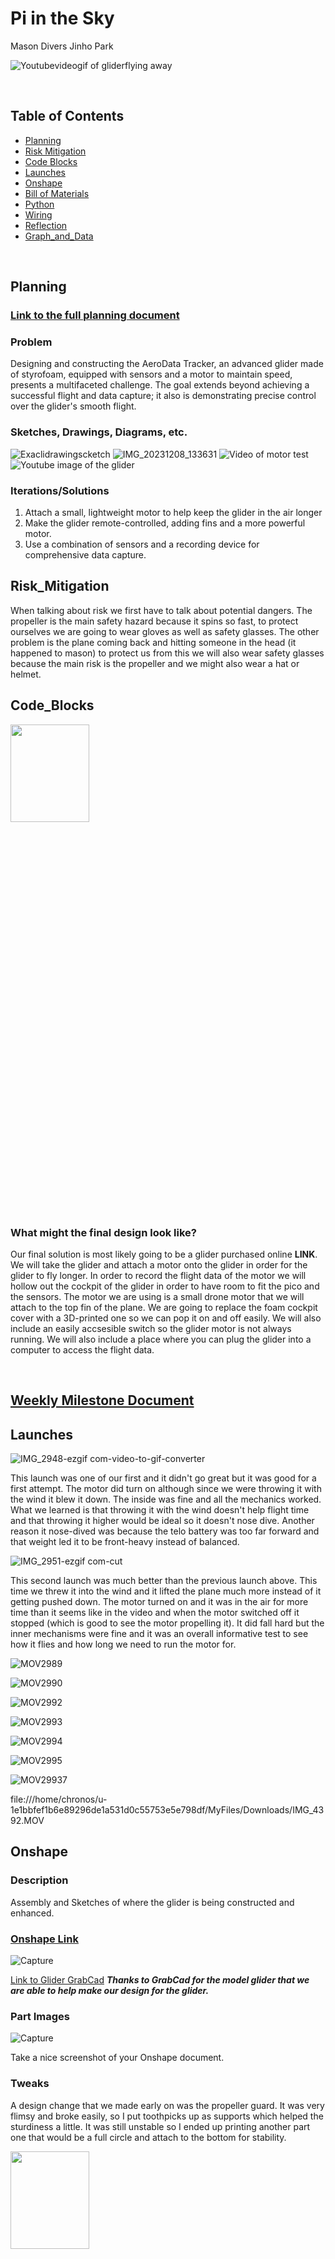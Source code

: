 # Pi in the Sky
Mason Divers Jinho Park

![Youtubevideogif of gliderflying away](https://github.com/MasonD552/Pi-In-the-Sky/blob/main/images/ezgif.com-optimize.gif)

&nbsp;


## Table of Contents
* [Planning](#Planning)
* [Risk Mitigation](#Risk_Mitigation)
* [Code Blocks](#Code_Blocks)
* [Launches](#Launches)
* [Onshape](#Onshape)
* [Bill of Materials](#Bill_Of_Materials)
* [Python](#Python)
* [Wiring](#Wiring)
* [Reflection](#Reflection)
* [Graph_and_Data](#Graph_and_Data)

  
&nbsp;

## Planning

### [Link to the full planning document](https://docs.google.com/document/d/1NXeKnzZdSg2TqsSXZj62jXSP2QAsmZ6uVfKxvh8M7RQ/edit?usp=sharing)


### Problem 
Designing and constructing the AeroData Tracker, an advanced glider made of styrofoam, equipped with sensors and a motor to maintain speed, presents a multifaceted challenge. The goal extends beyond achieving a successful flight and data capture; it also is demonstrating precise control over the glider's smooth flight.

### Sketches, Drawings, Diagrams, etc.
![Exaclidrawingscketch](https://github.com/MasonD552/Pi-In-the-Sky/blob/main/images/Excali%20draw%20project%20sketch%20of%20glider.png)
![IMG_20231208_133631](https://github.com/MasonD552/Pi-In-the-Sky/assets/113122312/7e3a5ef9-3576-4bed-8e3e-be1737a3d171)
![Video of motor test](https://github.com/MasonD552/Pi-In-the-Sky/blob/main/images/ezgif-1-49ec937a0d.gif)
![Youtube image of the glider](https://github.com/MasonD552/Pi-In-the-Sky/blob/main/images/Youtubevideo%20image.png)

### Iterations/Solutions
1. Attach a small, lightweight motor to help keep the glider in the air longer
2. Make the glider remote-controlled, adding fins and a more powerful motor.
3. Use a combination of sensors and a recording device for comprehensive data capture.

## Risk_Mitigation
When talking about risk we first have to talk about potential dangers. The propeller is the main safety hazard because it spins so fast, to protect ourselves we are going to wear gloves as well as safety glasses. The other problem is the plane coming back and hitting someone in the head (it happened to mason) to protect us from this we will also wear safety glasses because the main risk is the propeller and we might also wear a hat or helmet. 

## Code_Blocks

<img src="https://github.com/MasonD552/Pi-In-the-Sky/blob/main/images/WIN_20240125_14_05_09_Pro.jpg"  width="50%" height="20%">


### What might the final design look like?
Our final solution is most likely going to be a glider purchased online **LINK**. We will take the glider and attach a motor onto the glider in order for the glider to fly longer. In order to record the flight data of the motor we will hollow out the cockpit of the glider in order to have room to fit the pico and the sensors. The motor we are using is a small drone motor that we will attach to the top fin of the plane. We are going to replace the foam cockpit cover with a 3D-printed one so we can pop it on and off easily. We will also include an easily accsesible switch so the glider motor is not always running. We will also include a place where you can plug the glider into a computer to access the flight data.

&nbsp;

## [Weekly Milestone Document](https://docs.google.com/document/d/18BsiWJBjAEjfBCMQsnZhUZLcynrcRc9x9TwaMXnt_gY/edit?usp=sharing)

## Launches 

![IMG_2948-ezgif com-video-to-gif-converter](https://github.com/MasonD552/Pi-In-the-Sky/assets/113122312/f8ebccad-ba2f-472b-8973-e9c3bd4d6cf7)

This launch was one of our first and it didn't go great but it was good for a first attempt. The motor did turn on although since we were throwing it with the wind it blew it down. The inside was fine and all the mechanics worked. What we learned is that throwing it with the wind doesn't help flight time and that throwing it higher would be ideal so it doesn't nose dive. Another reason it nose-dived was because the telo battery was too far forward and that weight led it to be front-heavy instead of balanced. 

![IMG_2951-ezgif com-cut](https://github.com/MasonD552/Pi-In-the-Sky/assets/113122312/22587284-9358-4d3c-83fc-9d9515b92a9f)

This second launch was much better than the previous launch above. This time we threw it into the wind and it lifted the plane much more instead of it getting pushed down. The motor turned on and it was in the air for more time than it seems like in the video and when the motor switched off it stopped (which is good to see the motor propelling it). It did fall hard but the inner mechanisms were fine and it was an overall informative test to see how it flies and how long we need to run the motor for. 

![MOV2989](https://github.com/MasonD552/Pi-In-the-Sky/blob/main/videos/IMG_2989-ezgif.com-video-to-gif-converter.gif)

![MOV2990](https://github.com/MasonD552/Pi-In-the-Sky/blob/main/videos/IMG_2990-ezgif.com-video-to-gif-converter.gif)

![MOV2992](https://github.com/MasonD552/Pi-In-the-Sky/blob/main/videos/IMG_2992-ezgif.com-video-to-gif-converter.gif)

![MOV2993](https://github.com/MasonD552/Pi-In-the-Sky/blob/main/videos/IMG_2993-ezgif.com-video-to-gif-converter.gif)

![MOV2994](https://github.com/MasonD552/Pi-In-the-Sky/blob/main/videos/IMG_2994-ezgif.com-video-to-gif-converter.gif)

![MOV2995](https://github.com/MasonD552/Pi-In-the-Sky/blob/main/videos/IMG_2995-ezgif.com-optimize.gif)

![MOV29937](https://github.com/MasonD552/Pi-In-the-Sky/blob/main/videos/IMG_2997-ezgif.com-video-to-gif-converter.gif)

file:///home/chronos/u-1e1bbfef1b6e89296de1a531d0c55753e5e798df/MyFiles/Downloads/IMG_4392.MOV 

## Onshape

### Description

Assembly and Sketches of where the glider is being constructed and enhanced. 

### [Onshape Link](https://cvilleschools.onshape.com/documents/f701dde28e44a5d64f88d513/w/c3d1b7aabe3bebd2015edd37/e/548be30dfa79183bc255445f?renderMode=0&uiState=65736315da53c53d448474a5)

![Capture](https://github.com/MasonD552/Pi-In-the-Sky/assets/113122312/64809be4-3b21-4f54-858c-aa7559ae2269)

[Link to Glider GrabCad](https://grabcad.com/library/multiplex-fox-glider-plane-1)
***Thanks to GrabCad for the model glider that we are able to help make our design for the glider.***
### Part Images

![Capture](https://github.com/MasonD552/Pi-In-the-Sky/assets/113122312/f7c037cf-3e73-4b46-acec-7166ce817961)

Take a nice screenshot of your Onshape document. 

### Tweaks 
A design change that we made early on was the propeller guard. It was very flimsy and broke easily, so I put toothpicks up as supports which helped the sturdiness a little. It was still unstable so I ended up printing another part one that would be a full circle and attach to the bottom for stability.



<img src="https://github.com/MasonD552/Pi-In-the-Sky/assets/113122312/3451002f-1d3e-43cb-82c7-c140e1837556"  width="50%" height="20%"> <img src="https://github.com/MasonD552/Pi-In-the-Sky/assets/113122312/1d8b665f-07a1-4346-b59d-5a14b3e0b1f9"  width="50%" height="20%"> 

## New Model (blue plane)
Picture here
When we originally got the 2 planes we planned for one to be the prototype(pink) and one to be the final(blue). For most of the year, we worked on tweaking and configuring the pink plane to fit all of the components and materials. It worked but the flight was crooked and the frame was janky and not well put together. Despite this I recommend always doing a prototype because all of the challenges I faced when making the pink one led to the blue one being much more efficient and better put together/clean. (talk about the launch). 
If I had one takeaway it would be better time management because if we had finished the pink one sooner the blue one would've been around longer to test flights and data. Although, the pink one did ok in flight a more clean design always helps with efficiency. 

### Reflection

This project was an interesting challenging and fun test of me and Mason's engineering skills. To start out we brainstormed ideas of what could fly, planes, gliders, helicopters, things in nature. We ultimately landed on a glider that resembled a plane; It was extremely helpful to have an idea of what our project was going to look like even before we knew the functions and sensors. Advice for this early stage is to not take it for granted because although it seems like you have loads of time a slow start or a bad foundation can make or break a project. I would say that Mason and I did start off with our idea pretty early but one thing I would say is to focus more on the functionality rather than the idea and we could've focused more on it being lighter than how powerful the motor was; overall the planning stage went well and we went into the project with a goal which was good for our motivation. Next, we focused on building the glider, I worked on Onshape and Mason did the early code. Onshape is an immensely helpful tool and allowed me to make custom parts with 3D printing as well as have an idea of what the project would look like. I recommend starting Onshape soon after if not during planning to have an early concept of what your project will look like and if it's attainable (although not getting carried away with fine details helps to prevent scope creep -extra details or features not necessary that complicate a project). Even though our plane construction was more physical in a design sense with cutting away and adding foam as opposed to creating parts (aside from the fin) it was still good to have a reference on what the plane is supposed to look like in Onshape. After the plane was built we were ready to launch. We didn't have extremely high hopes since it was a windy road leading up to it. We were a little worried about dragging the class outside just for a motor to break or the battery not to turn on but a big piece of advice is to test early since it's the most foolproof way to check what works and what doesn't. We were worried about wasting time launching and being obsessive overly checking something to make sure it worked. This may not sound like a bad thing but when we were testing the motor it fried due to overuse. If we had launched more and sooner we would've found out about problems early and had more time to fix them. When we did launch the plane was somewhat successful and it stayed in the air a little, while it collected the data we needed. The launches also helped us track our progress as shown in the videos above. The most important tip I can give is time management, a year sounds like a lot of time but you need to look at your time and what you need to accomplish and try to split it up accordingly. I recommend doing this earlier so you aren't stressed and cramming at the end of the year (we could've planned our time better). Overall this project was a great learning experience in trying something new and having fun with it in the fails and successes. I learned a lot about projects and the steps necessary to accomplish them this year and although it wasn't one of my most successful projects it taught me a lot. - Jinho


This project was a test of my and Jinho's skills. We had to be able to battle Mr. Miller's time deadline. The start of our project was the planning aspect, we had trouble coming up with the idea of what we wanted to do. We had multiple ideas from weather balloons to RC planes, to things being thrown. We ended up coming with the glider when we found a video online. It was an ad for a glider and then I found the glider with a motor and prop attached. So we set out to find a suitable glider that would be able to fit. We came across a foam glider from Amazon. We also ended up finding a glider on GrabCAD we were able to implement into OnShape. Jinho was very good at creating a replica in OnShape. For me, I became very proactive at working on the code. One of the things I struggled with was being able to have the motor shut off regardless of the switch being turned off. I solved this by making it so that it would check to see if the switch was turned and if it wasn't the motor would not be on, If the motor switch was on it would set time.monotonic() for 5 seconds or so and turn off. Another issue we kept having was with the wiring, the first time we wired up the PI Cowbell it worked for a week, and then the following week it stopped working, I think I have come to the conclusion as to why it stopped working. The wiring diagram I used did not match with the wiring I did so believe I got the wiring backward. So what I did to fix it was I re-soldered a new Pi Cowbell and made everything more concise, this worked and made it run for a while, until the motor started acting weird. Me and I came to the realization that the motors had a life span and the fact that these DJI Telo batteries normally power four of these motors at once we only had it powering one. Thus, making the lifespan drastically decrease. SO what we did to combat this was by only having the motor run for tests for a short time. Another issue we were having was with the glider tilting to the right on throws so we scrapped the red glider and shifted everything to the blue glider we hope that this will make it so that the glider is able to fly more straight. After the first time the PiCowbell wasn't working we got rid of the MPU6050, it wasn't giving us the data we wanted and we thought it was adding too much clutter to the inside of the glider cockpit. In total some things we could change if we did this project again would be: documenting more as we go along through the project, finding a bigger foam glider to use, possibly being able to construct our own glider, and finally, we could have maybe used our time more efficiently. I think in total this project taught us many things from communicating with one another more efficiently, improvising, and all-around better knowledge of using Circuit Python and OnShape. P.S. Visual Studio and GitHub need to be able to work next year, don't get rid of GitHub!!!! -Mason

&nbsp;

## Bill_of_Materials 
- 2 foam planes (1 prototype) - $11.99
- Pico - $6
- Altimeter - $8.96 per MPL3115A2 in a pack of 10
- micro motor + propeller - [Link](http://www.crazepony.com/products/tiny-whoop-motors.html)
- MPU 6050 $11.66 per MPU6050 in a pack of 10
- battery DJI Tello battery $19-20
- 3D printing
- toothpicks
- hot glue
- rubber bands

## Python

[Link to Python Code](https://github.com/MasonD552/Pi-In-the-Sky/blob/main/raspberry-pi/Pi_In_the_sky.py)


## Wiring

![WiringDiagramPiSky](https://github.com/MasonD552/Pi-In-the-Sky/blob/main/images/Untitled%20Sketch%202_bb.png)
Pt 1. 
![WiringDiagramPiSkypt2](https://github.com/MasonD552/Pi-In-the-Sky/blob/main/images/Untitled%20Sketch%202_bb.png)
Pt 2. We changed the wiring to account for the weight of the pane making it lighter. We removed the MPU 6050. As well as changing the wiring for the Mosfet. 

## Graph_and_Data
[Link to Spreadsheet Document of Data from throws on 5/17/24](https://docs.google.com/spreadsheets/d/1uB8QebK5OYZqLGza91r29Eb5k3zE_UhoGJ2RRBXb9n0/edit?usp=sharing)

This data is important because it shows the altitude both relative and the sea level in feet. First, the data shows the change in altitude from  the initial altitude read. So if the initial altitude is 200 ft above sea level the relative data will show how much it increases or decreases. This is important because it accurately shows the change in the data. 

[Link to Spreadsheet Document of Data from throws on 5/31/24](https://docs.google.com/spreadsheets/d/1ASbpyC87Iu_ZH8x6YXO8Ot0etcPhHYyarAS40-dp2ug/edit?usp=sharing)

This data is important as it shows the relative altitude for the data collected on the blue plane. We installed a different iteration of the MPL library to collect data faster, resulting in more data. As you can see there is a difference between the first set of data and the second. The first set of data has fewer lines of data but results in smoother lines while the second lines of data result in more spikey lines of data. Now for both codes there's a gap in the data where the line is straight this is because when the switch on the motor is turned off it stops recording data but, the time keeps recording so it results in jumps from different data.
